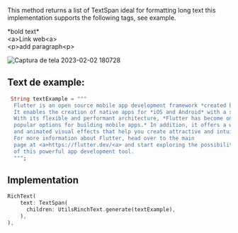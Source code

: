 This method returns a list of TextSpan ideal for formatting long text
this implementation supports the following tags, see example.
  
\*bold text\*  
\<a>Link web\<a>  
\<p>add paragraph\<p>

![Captura de tela 2023-02-02 180728](https://user-images.githubusercontent.com/45492072/216449815-b733bd09-4ffd-4743-90ee-cb375376881b.png)

## Text de example:
```dart
 String textExample = """
  Flutter is an open source mobile app development framework *created by Google.* 
  It enables the creation of native apps for *iOS and Android* with a single Dart code base. 
  With its flexible and performant architecture, *Flutter has become one of the most 
  popular options for building mobile apps.* In addition, it offers a wide range of widgets 
  and animated visual effects that help you create attractive and intuitive applications. <p>
  For more information about Flutter, head over to the main 
  page at <a>https://flutter.dev/<a> and start exploring the possibilities 
  of this powerful app development tool.
  """;
```

## Implementation
```dart
RichText(
    text: TextSpan(
      children: UtilsRinchText.generate(textExample),
    ),
),
```
